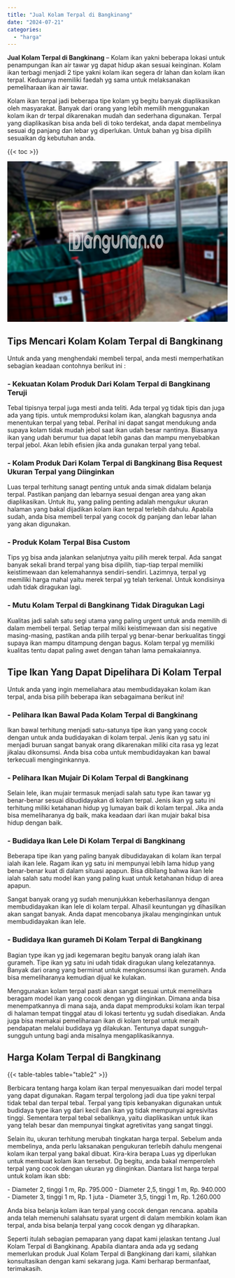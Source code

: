 ```yaml
---
title: "Jual Kolam Terpal di Bangkinang"
date: "2024-07-21"
categories: 
  - "harga"
---
```


**Jual Kolam Terpal di Bangkinang** – Kolam ikan yakni beberapa lokasi untuk penampungan ikan air tawar yg dapat hidup akan sesuai keinginan. Kolam ikan terbagi menjadi 2 tipe yakni kolam ikan segera dr lahan dan kolam ikan terpal. Keduanya memiliki faedah yg sama untuk melaksanakan pemeliharaan ikan air tawar.

Kolam ikan terpal jadi beberapa tipe kolam yg begitu banyak diaplikasikan oleh masyarakat. Banyak dari orang yang lebih memilih menggunakan kolam ikan dr terpal dikarenakan mudah dan sederhana digunakan. Terpal yang diaplikasikan bisa anda beli di toko terdekat, anda dapat membelinya sesuai dg panjang dan lebar yg diperlukan. Untuk bahan yg bisa dipilih sesuaikan dg kebutuhan anda.

{{< toc >}}

![Jual Kolam Terpal di Bangkinang](/images/jual-kolam-terpal-44.png)

## Tips Mencari Kolam Kolam Terpal di Bangkinang

Untuk anda yang menghendaki membeli terpal, anda mesti memperhatikan sebagian keadaan contohnya berikut ini :

### \- Kekuatan Kolam Produk Dari Kolam Terpal di Bangkinang Teruji

Tebal tipisnya terpal juga mesti anda teliti. Ada terpal yg tidak tipis dan juga ada yang tipis. untuk memproduksi kolam ikan, alangkah bagusnya anda menentukan terpal yang tebal. Perihal ini dapat sangat mendukung anda supaya kolam tidak mudah jebol saat ikan udah besar nantinya. Biasanya ikan yang udah berumur tua dapat lebih ganas dan mampu menyebabkan terpal jebol. Akan lebih efisien jika anda gunakan terpal yang tebal.

### \- Kolam Produk Dari Kolam Terpal di Bangkinang Bisa Request Ukuran Terpal yang Diinginkan

Luas terpal terhitung sanagt penting untuk anda simak didalam belanja terpal. Pastikan panjang dan lebarnya sesuai dengan area yang akan diaplikasikan. Untuk itu, yang paling penting adalah mengukur ukuran halaman yang bakal dijadikan kolam ikan terpal terlebih dahulu. Apabila sudah, anda bisa membeli terpal yang cocok dg panjang dan lebar lahan yang akan digunakan.

### \- Produk Kolam Terpal Bisa Custom

Tips yg bisa anda jalankan selanjutnya yaitu pilih merek terpal. Ada sangat banyak sekali brand terpal yang bisa dipilih, tiap-tiap terpal memiliki keistimewaan dan kelemahannya sendiri-sendiri. Lazimnya, terpal yg memiliki harga mahal yaitu merek terpal yg telah terkenal. Untuk kondisinya udah tidak diragukan lagi.

### \- Mutu Kolam Terpal di Bangkinang Tidak Diragukan Lagi

Kualitas jadi salah satu segi utama yang paling urgent untuk anda memilih di dalam membeli terpal. Setiap terpal miliki keistimewaan dan sisi negative masing-masing, pastikan anda pilih terpal yg benar-benar berkualitas tinggi supaya ikan mampu ditampung dengan bagus. Kolam terpal yg memiliki kualitas tentu dapat paling awet dengan tahan lama pemakaiannya.

## Tipe Ikan Yang Dapat Dipelihara Di Kolam Terpal

Untuk anda yang ingin memeliahara atau membudidayakan kolam ikan terpal, anda bisa pilih beberapa ikan sebagaimana berikut ini!

### \- Pelihara Ikan Bawal Pada Kolam Terpal di Bangkinang

Ikan bawal terhitung menjadi satu-satunya tipe ikan yang yang cocok dengan untuk anda budidayakan di kolam terpal. Jenis ikan yg satu ini menjadi buruan sangat banyak orang dikarenakan miliki cita rasa yg lezat jikalau dikonsumsi. Anda bisa coba untuk membudidayakan kan bawal terkecuali menginginkannya.

### \- Pelihara Ikan Mujair Di Kolam Terpal di Bangkinang

Selain lele, ikan mujair termasuk menjadi salah satu type ikan tawar yg benar-benar sesuai dibudidayakan di kolam terpal. Jenis ikan yg satu ini terhitung miliki ketahanan hidup yg lumayan baik di kolam terpal. Jika anda bisa memeliharanya dg baik, maka keadaan dari ikan mujair bakal bisa hidup dengan baik.

### \- Budidaya Ikan Lele Di Kolam Terpal di Bangkinang

Beberapa tipe ikan yang paling banyak dibudidayakan di kolam ikan terpal ialah ikan lele. Ragam ikan yg satu ini mempunyai lebih lama hidup yang benar-benar kuat di dalam situasi apapun. Bisa dibilang bahwa ikan lele ialah salah satu model ikan yang paling kuat untuk ketahanan hidup di area apapun.

Sangat banyak orang yg sudah menunjukkan keberhasilannya dengan membudidayakan ikan lele di kolam terpal. Alhasil keuntungan yg dihasilkan akan sangat banyak. Anda dapat mencobanya jikalau menginginkan untuk membudidayakan ikan lele.

### \- Budidaya Ikan gurameh Di Kolam Terpal di Bangkinang

Bagian type ikan yg jadi kegemaran begitu banyak orang ialah ikan gurameh. Tipe ikan yg satu ini udah tidak diragukan ulang kelezatannya. Banyak dari orang yang berminat untuk mengkonsumsi ikan gurameh. Anda bisa memeliharanya kemudian dijual ke kulakan.

Menggunakan kolam terpal pasti akan sangat sesuai untuk memelihara beragam model ikan yang cocok dengan yg diinginkan. Dimana anda bisa menempatkannya di mana saja, anda dapat memproduksi kolam ikan terpal di halaman tempat tinggal atau di lokasi tertentu yg sudah disediakan. Anda juga bisa memakai pemeliharaan ikan di kolam terpal untuk meraih pendapatan melalui budidaya yg dilakukan. Tentunya dapat sungguh-sungguh untung bagi anda misalnya mengaplikasikannya.

## Harga Kolam Terpal di Bangkinang

{{< table-tables table="table2" >}}

Berbicara tentang harga kolam ikan terpal menyesuaikan dari model terpal yang dapat digunakan. Ragam terpal tergolong jadi dua tipe yakni terpal tidak tebal dan terpal tebal. Terpal yang tipis kebanyakan digunakan untuk budidaya type ikan yg dari kecil dan ikan yg tidak mempunyai agresivitas tinggi. Sementara terpal tebal sebaliknya, yaitu diaplikasikan untuk ikan yang telah besar dan mempunyai tingkat agretivitas yang sangat tinggi.

Selain itu, ukuran terhitung merubah tingkatan harga terpal. Sebelum anda membelinya, anda perlu laksanakan pengukuran terlebih dahulu mengenai kolam ikan terpal yang bakal dibuat. Kira-kira berapa Luas yg diperlukan untuk membuat kolam ikan tersebut. Dg begitu, anda bakal memperoleh terpal yang cocok dengan ukuran yg diinginkan. Diantara list harga terpal untuk kolam ikan sbb:

\- Diameter 2, tinggi 1 m, Rp. 795.000 - Diameter 2,5, tinggi 1 m, Rp. 940.000 - Diameter 3, tinggi 1 m, Rp. 1 juta - Diameter 3,5, tinggi 1 m, Rp. 1.260.000

Anda bisa belanja kolam ikan terpal yang cocok dengan rencana. apabila anda telah memenuhi salahsatu syarat urgent di dalam membikin kolam ikan terpal, anda bisa belanja terpal yang cocok dengan yg diharapkan.

Seperti itulah sebagian pemaparan yang dapat kami jelaskan tentang Jual Kolam Terpal di Bangkinang. Apabila diantara anda ada yg sedang memerlukan produk Jual Kolam Terpal di Bangkinang dari kami, silahkan konsultasikan dengan kami sekarang juga. Kami berharap bermanfaat, terimakasih.
